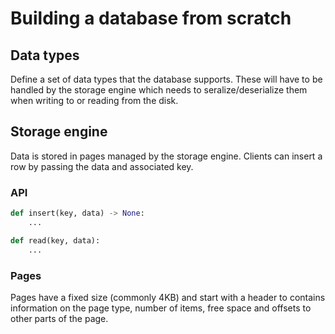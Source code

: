 # Building a database from scratch

## Data types

Define a set of data types that the database supports. These will have to be handled by the storage engine which
needs to seralize/deserialize them when writing to or reading from the disk.


## Storage engine

Data is stored in pages managed by the storage engine.
Clients can insert a row by passing the data and associated key.


### API

```python
def insert(key, data) -> None:
    ...

def read(key, data):
    ...
```

### Pages

Pages have a fixed size (commonly 4KB) and start with a header to contains information on the page type, number of
items, free space and offsets to other parts of the page.
